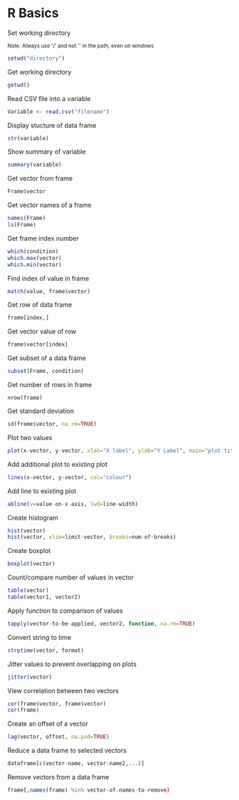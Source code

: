 R Basics
=========

Set working directory

<small>Note: Always use '/' and not '\' in the path, even on windows</small>

``` R
setwd("directory")
```

Get working directory

``` R
getwd()
```

Read CSV file into a variable

``` R
Variable <- read.csv("filename")
```

Display stucture of data frame

``` R
str(variable)
```

Show summary of variable

``` R
summary(variable)
```

Get vector from frame

``` R
Frame$vector
```

Get vector names of a frame

``` R
names(Frame)
ls(Frame)
```

Get frame index number

``` R
which(condition)
which.max(vector)
which.min(vector)
```

Find index of value in frame

``` R
match(value, frame$vector)
```

Get row of data frame

``` R
frame[index,]
```

Get vector value of row

``` R
frame$vector[index]
```

Get subset of a data frame

``` R 
subset(Frame, condition)
``` 

Get number of rows in frame

```
nrow(frame)
```

Get standard deviation

``` R
sd(frame$vector, na.rm=TRUE)
```

Plot two values

``` R 
plot(x-vector, y-vector, xlab="X label", ylab="Y Label", main="plot title", col="colour")
```

Add additional plot to existing plot

``` R
lines(x-vector, y-vector, col="colour")
```

Add line to existing plot

``` R
abline(v=value-on-x-axis, lwd=line-width)
```

Create histogram

``` R
hist(vector)
hist(vector, xlim=limit-vector, breaks=num-of-breaks)
```

Create boxplot

``` R
boxplot(vector)
```

Count/compare number of values in vector

``` R
table(vector)
table(vector1, vector2)
```

Apply function to comparison of values

``` R
tapply(vector-to-be-applied, vector2, function, na.rm=TRUE)
```

Convert string to time

``` R
strptime(vector, format)
```

Jitter values to prevent overlapping on plots

``` R
jitter(vector)
```

View correlation between two vectors

``` R
cor(frame$vector, frame$vector)
cor(frame)
```

Create an offset of a vector

``` R
lag(vector, offset, na.pad=TRUE)
```

Reduce a data frame to selected vectors

``` R
dataframe[c(vector-name, vector-name2,...)]
```

Remove vectors from a data frame

``` R
frame[,names(frame) %in% vector-of-names-to-remove)
```